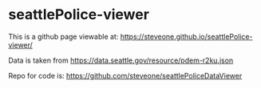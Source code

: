 # seattlePolice-viewer
This is a github page viewable at: https://steveone.github.io/seattlePolice-viewer/ 

Data is taken from https://data.seattle.gov/resource/pdem-r2ku.json

Repo for code is: https://github.com/steveone/seattlePoliceDataViewer
